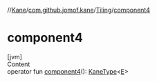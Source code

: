 //[Kane](../../index.md)/[com.github.jomof.kane](../index.md)/[Tiling](index.md)/[component4](component4.md)



# component4  
[jvm]  
Content  
operator fun [component4](component4.md)(): [KaneType](../../com.github.jomof.kane.types/-kane-type/index.md)<[E](index.md)>  



